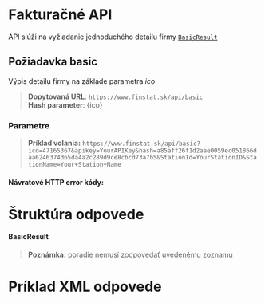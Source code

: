 # Fakturačné API
API slúži na vyžiadanie jednoduchého detailu firmy [`BasicResult`](#BasicResult)

## Požiadavka basic
Výpis detailu firmy na základe parametra *ico*
> **Dopytovaná URL**: ```https://www.finstat.sk/api/basic```<br />
> **Hash parameter**: {ico}
### Parametre
[](../../../common/parameters/detail-sk.md ':include')

[](../../../common/parameters/parameters-sk.md ':include')

> **Príklad volania:** ```https://www.finstat.sk/api/basic?ico=47165367&apikey=YourAPIKey&hash=a85aff26f1d2aae0059ec051866daa6246374d65da4a2c289d9ce8cbcd73a7b5&StationId=YourStationID&StationName=Your+Station+Name```

#### Návratové HTTP error kódy:
[](../../../common/http/errorcodes-sk-detail.md ':include')

[](../../../common/http/errorcodes-sk.md ':include')

# Štruktúra odpovede
#### BasicResult
[](../../../common/responses/basic-sk.md ':include')

> **Poznámka:** poradie nemusí zodpovedať uvedenému zoznamu

# Príklad XML odpovede
[](../../../common/examples/invoice.md ':include')

[](../../../common/texts/anonymized-sk.md ':include')

[](../../../common/examples/detail-an.md ':include')
